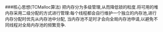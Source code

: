 ###核心思想(TCMalloc算法)
把内存分为多级管理,从而降低锁的粒度.将可用的堆内存采用二级分配的方式进行管理:每个线程都会自行维护一个独立的内存池,进行内存分配时优先从内存池中分配,
当内存池不足时才会向全局内存池申请,以避免不同线程对全局内存池的频繁竞争.
